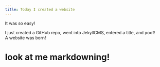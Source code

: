 ```yaml
---
title: Today I created a website
---
```

It was so easy!

I just created a GitHub repo, went into JekyllCMS, entered a title, and poof! A
website was born!

# look at me markdowning!